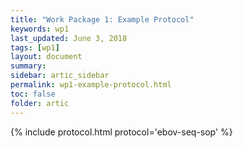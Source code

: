 ```yaml
---
title: "Work Package 1: Example Protocol"
keywords: wp1
last_updated: June 3, 2018
tags: [wp1]
layout: document
summary:
sidebar: artic_sidebar
permalink: wp1-example-protocol.html
toc: false 
folder: artic
---
```


{% include protocol.html protocol='ebov-seq-sop' %}
